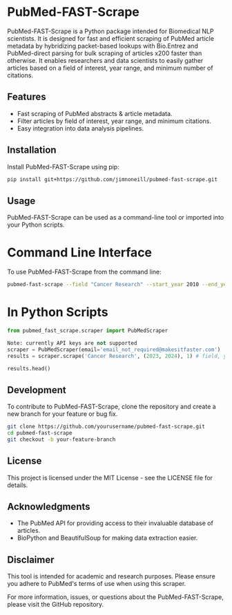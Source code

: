 # PubMed-FAST-Scrape

PubMed-FAST-Scrape is a Python package intended for Biomedical NLP scientists. It is designed for fast and efficient scraping of PubMed article metadata by hybridizing packet-based lookups with Bio.Entrez and PubMed-direct parsing for bulk scraping of articles x200 faster than otherwise. It enables researchers and data scientists to easily gather articles based on a field of interest, year range, and minimum number of citations.

## Features

- Fast scraping of PubMed abstracts & article metadata.
- Filter articles by field of interest, year range, and minimum citations.
- Easy integration into data analysis pipelines.

## Installation

Install PubMed-FAST-Scrape using pip:

```bash
pip install git+https://github.com/jimnoneill/pubmed-fast-scrape.git
```

## Usage
PubMed-FAST-Scrape can be used as a command-line tool or imported into your Python scripts.

# Command Line Interface
To use PubMed-FAST-Scrape from the command line:

```bash
pubmed-fast-scrape --field "Cancer Research" --start_year 2010 --end_year 2020
```
# In Python Scripts
```python
from pubmed_fast_scrape.scraper import PubMedScraper

Note: currently API keys are not supported
scraper = PubMedScraper(email='email_not_required@makesitfaster.com')
results = scraper.scrape('Cancer Research', (2023, 2024), 1) # field, year range, n-min citations

results.head()

````

## Development
To contribute to PubMed-FAST-Scrape, clone the repository and create a new branch for your feature or bug fix.

```bash
git clone https://github.com/yourusername/pubmed-fast-scrape.git
cd pubmed-fast-scrape
git checkout -b your-feature-branch

```

## License
This project is licensed under the MIT License - see the LICENSE file for details.

## Acknowledgments
- The PubMed API for providing access to their invaluable database of articles.
- BioPython and BeautifulSoup for making data extraction easier.


## Disclaimer
This tool is intended for academic and research purposes. Please ensure you adhere to PubMed's terms of use when using this scraper.

For more information, issues, or questions about the PubMed-FAST-Scrape, please visit the GitHub repository.
